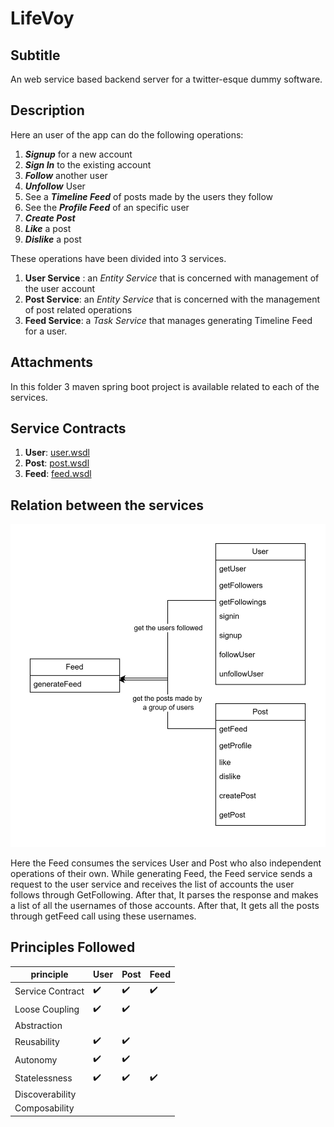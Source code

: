 # LifeVoy

## Subtitle
An web service based backend server for a twitter-esque dummy software. 

## Description
Here an user of the app can do the following operations:
1. ***Signup*** for a new account
2. ***Sign In*** to the existing account
3. ***Follow*** another user
4. ***Unfollow*** User
5. See a ***Timeline Feed*** of posts made by the users they follow
6. See the ***Profile Feed*** of an specific user
7. ***Create Post***
8. ***Like*** a post
9. ***Dislike*** a post

These operations have been divided into 3 services.
1. **User Service** : an *Entity Service* that is concerned with management of the user account
2. **Post Service**: an *Entity Service* that is concerned with the management of post related operations
3. **Feed Service**: a *Task Service* that manages generating Timeline Feed for a user.

## Attachments
In this folder 3 maven spring boot project is available related to each of the services.

## Service Contracts
1. **User**: [user.wsdl](http://localhost:8301/ws/user.wsdl)
2. **Post**: [post.wsdl](http://localhost:8201/ws/post.wsdl)
3. **Feed**: [feed.wsdl](http://localhost:8101/ws/feed.wsdl)

## Relation between the services
![image](LifeVoy.jpg)


Here the Feed consumes the services User and Post who also independent operations of their own. While generating Feed, the Feed service sends a request to the user service and receives the list of accounts the user follows through GetFollowing. After that, It parses the response and makes a list of all the usernames of those accounts. After that, It gets all the posts through getFeed call using these usernames. 

## Principles Followed
| principle        | User | Post | Feed |
| ---------------- | ---- | ---- | ---- |
| Service Contract | ✔️   | ✔️   | ✔️   |
| Loose Coupling   | ✔️   | ✔️   |      |
| Abstraction      |      |      |      |
| Reusability      | ✔️   | ✔️   |      |
| Autonomy         | ✔️   | ✔️   |      |
| Statelessness    | ✔️   | ✔️   | ✔️   |
| Discoverability  |      |      |      |
| Composability    |      |      |      |
